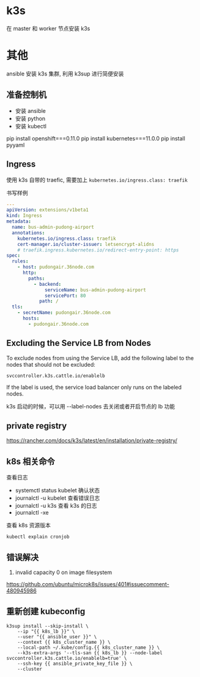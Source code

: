 # k3s

在 master 和 worker 节点安装 k3s

# 其他

ansible 安装 k3s 集群, 利用 k3sup 进行简便安装

## 准备控制机

- 安装 ansible
- 安装 python
- 安装 kubectl

pip install openshift===0.11.0
pip install kubernetes===11.0.0
pip install pyyaml

## Ingress

使用 k3s 自带的 traefic, 需要加上 `kubernetes.io/ingress.class: traefik`

书写样例

```yaml
---
apiVersion: extensions/v1beta1
kind: Ingress
metadata:
  name: bus-admin-pudong-airport
  annotations:
    kubernetes.io/ingress.class: traefik
    cert-manager.io/cluster-issuer: letsencrypt-alidns
    # traefik.ingress.kubernetes.io/redirect-entry-point: https
spec:
  rules:
    - host: pudongair.36node.com
      http:
        paths:
          - backend:
              serviceName: bus-admin-pudong-airport
              servicePort: 80
            path: /
  tls:
    - secretName: pudongair.36node.com
      hosts:
        - pudongair.36node.com
```

## Excluding the Service LB from Nodes

To exclude nodes from using the Service LB, add the following label to the nodes that should not be excluded:

```
svccontroller.k3s.cattle.io/enablelb
```

If the label is used, the service load balancer only runs on the labeled nodes.

k3s 启动的时候，可以用 --label-nodes 去关闭或者开启节点的 lb 功能

## private registry

https://rancher.com/docs/k3s/latest/en/installation/private-registry/

## k8s 相关命令

查看日志

- systemctl status kubelet 确认状态
- journalctl -u kubelet 查看错误日志
- journalctl -u k3s 查看 k3s 的日志
- journalctl -xe

查看 k8s 资源版本

```
kubectl explain cronjob
```

## 错误解决

1. invalid capacity 0 on image filesystem

https://github.com/ubuntu/microk8s/issues/401#issuecomment-480945986

## 重新创建 kubeconfig

```
k3sup install --skip-install \
    --ip "{{ k8s_lb }}" \
    --user "{{ ansible_user }}" \
    --context {{ k8s_cluster_name }} \
    --local-path ~/.kube/config.{{ k8s_cluster_name }} \
    --k3s-extra-args '--tls-san {{ k8s_lb }} --node-label svccontroller.k3s.cattle.io/enablelb=true' \
    --ssh-key {{ ansible_private_key_file }} \
    --cluster
```
